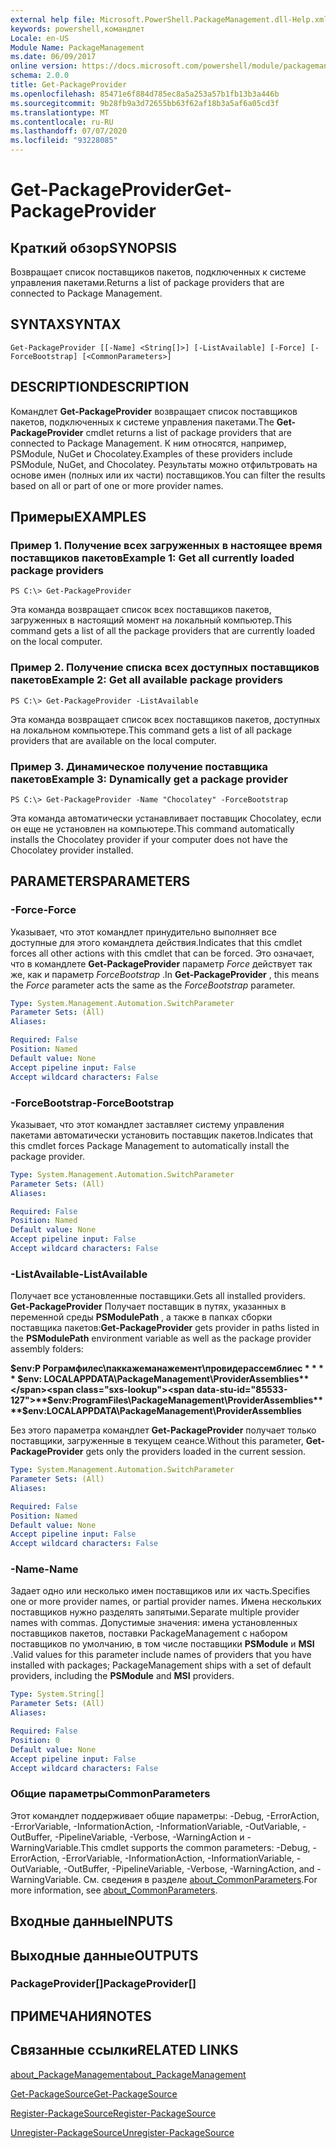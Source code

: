 ```yaml
---
external help file: Microsoft.PowerShell.PackageManagement.dll-Help.xml
keywords: powershell,командлет
Locale: en-US
Module Name: PackageManagement
ms.date: 06/09/2017
online version: https://docs.microsoft.com/powershell/module/packagemanagement/get-packageprovider?view=powershell-6&WT.mc_id=ps-gethelp
schema: 2.0.0
title: Get-PackageProvider
ms.openlocfilehash: 85471e6f884d785ec8a5a253a57b1fb13b3a446b
ms.sourcegitcommit: 9b28fb9a3d72655bb63f62af18b3a5af6a05cd3f
ms.translationtype: MT
ms.contentlocale: ru-RU
ms.lasthandoff: 07/07/2020
ms.locfileid: "93228085"
---
```

# <span data-ttu-id="85533-103">Get-PackageProvider</span><span class="sxs-lookup"><span data-stu-id="85533-103">Get-PackageProvider</span></span>

## <span data-ttu-id="85533-104">Краткий обзор</span><span class="sxs-lookup"><span data-stu-id="85533-104">SYNOPSIS</span></span>
<span data-ttu-id="85533-105">Возвращает список поставщиков пакетов, подключенных к системе управления пакетами.</span><span class="sxs-lookup"><span data-stu-id="85533-105">Returns a list of package providers that are connected to Package Management.</span></span>

## <span data-ttu-id="85533-106">SYNTAX</span><span class="sxs-lookup"><span data-stu-id="85533-106">SYNTAX</span></span>

```
Get-PackageProvider [[-Name] <String[]>] [-ListAvailable] [-Force] [-ForceBootstrap] [<CommonParameters>]
```

## <span data-ttu-id="85533-107">DESCRIPTION</span><span class="sxs-lookup"><span data-stu-id="85533-107">DESCRIPTION</span></span>

<span data-ttu-id="85533-108">Командлет **Get-PackageProvider** возвращает список поставщиков пакетов, подключенных к системе управления пакетами.</span><span class="sxs-lookup"><span data-stu-id="85533-108">The **Get-PackageProvider** cmdlet returns a list of package providers that are connected to Package Management.</span></span>
<span data-ttu-id="85533-109">К ним относятся, например, PSModule, NuGet и Chocolatey.</span><span class="sxs-lookup"><span data-stu-id="85533-109">Examples of these providers include PSModule, NuGet, and Chocolatey.</span></span>
<span data-ttu-id="85533-110">Результаты можно отфильтровать на основе имен (полных или их части) поставщиков.</span><span class="sxs-lookup"><span data-stu-id="85533-110">You can filter the results based on all or part of one or more provider names.</span></span>

## <span data-ttu-id="85533-111">Примеры</span><span class="sxs-lookup"><span data-stu-id="85533-111">EXAMPLES</span></span>

### <span data-ttu-id="85533-112">Пример 1. Получение всех загруженных в настоящее время поставщиков пакетов</span><span class="sxs-lookup"><span data-stu-id="85533-112">Example 1: Get all currently loaded package providers</span></span>

```
PS C:\> Get-PackageProvider
```

<span data-ttu-id="85533-113">Эта команда возвращает список всех поставщиков пакетов, загруженных в настоящий момент на локальный компьютер.</span><span class="sxs-lookup"><span data-stu-id="85533-113">This command gets a list of all the package providers that are currently loaded on the local computer.</span></span>

### <span data-ttu-id="85533-114">Пример 2. Получение списка всех доступных поставщиков пакетов</span><span class="sxs-lookup"><span data-stu-id="85533-114">Example 2: Get all available package providers</span></span>

```
PS C:\> Get-PackageProvider -ListAvailable
```

<span data-ttu-id="85533-115">Эта команда возвращает список всех поставщиков пакетов, доступных на локальном компьютере.</span><span class="sxs-lookup"><span data-stu-id="85533-115">This command gets a list of all package providers that are available on the local computer.</span></span>

### <span data-ttu-id="85533-116">Пример 3. Динамическое получение поставщика пакетов</span><span class="sxs-lookup"><span data-stu-id="85533-116">Example 3: Dynamically get a package provider</span></span>

```
PS C:\> Get-PackageProvider -Name "Chocolatey" -ForceBootstrap
```

<span data-ttu-id="85533-117">Эта команда автоматически устанавливает поставщик Chocolatey, если он еще не установлен на компьютере.</span><span class="sxs-lookup"><span data-stu-id="85533-117">This command automatically installs the Chocolatey provider if your computer does not have the Chocolatey provider installed.</span></span>

## <span data-ttu-id="85533-118">PARAMETERS</span><span class="sxs-lookup"><span data-stu-id="85533-118">PARAMETERS</span></span>

### <span data-ttu-id="85533-119">-Force</span><span class="sxs-lookup"><span data-stu-id="85533-119">-Force</span></span>

<span data-ttu-id="85533-120">Указывает, что этот командлет принудительно выполняет все доступные для этого командлета действия.</span><span class="sxs-lookup"><span data-stu-id="85533-120">Indicates that this cmdlet forces all other actions with this cmdlet that can be forced.</span></span>
<span data-ttu-id="85533-121">Это означает, что в командлете **Get-PackageProvider** параметр *Force* действует так же, как и параметр *ForceBootstrap* .</span><span class="sxs-lookup"><span data-stu-id="85533-121">In **Get-PackageProvider** , this means the *Force* parameter acts the same as the *ForceBootstrap* parameter.</span></span>

```yaml
Type: System.Management.Automation.SwitchParameter
Parameter Sets: (All)
Aliases:

Required: False
Position: Named
Default value: None
Accept pipeline input: False
Accept wildcard characters: False
```

### <span data-ttu-id="85533-122">-ForceBootstrap</span><span class="sxs-lookup"><span data-stu-id="85533-122">-ForceBootstrap</span></span>

<span data-ttu-id="85533-123">Указывает, что этот командлет заставляет систему управления пакетами автоматически установить поставщик пакетов.</span><span class="sxs-lookup"><span data-stu-id="85533-123">Indicates that this cmdlet forces Package Management to automatically install the package provider.</span></span>

```yaml
Type: System.Management.Automation.SwitchParameter
Parameter Sets: (All)
Aliases:

Required: False
Position: Named
Default value: None
Accept pipeline input: False
Accept wildcard characters: False
```

### <span data-ttu-id="85533-124">-ListAvailable</span><span class="sxs-lookup"><span data-stu-id="85533-124">-ListAvailable</span></span>

<span data-ttu-id="85533-125">Получает все установленные поставщики.</span><span class="sxs-lookup"><span data-stu-id="85533-125">Gets all installed providers.</span></span>
<span data-ttu-id="85533-126">**Get-PackageProvider** Получает поставщик в путях, указанных в переменной среды **PSModulePath** , а также в папках сборки поставщика пакетов:</span><span class="sxs-lookup"><span data-stu-id="85533-126">**Get-PackageProvider** gets provider in paths listed in the **PSModulePath** environment variable as well as the package provider assembly folders:</span></span>

<span data-ttu-id="85533-127">**$env:P Рограмфилес\паккажеманажемент\провидерассемблиес \* \* \* \* $env: LOCALAPPDATA\PackageManagement\ProviderAssemblies**</span><span class="sxs-lookup"><span data-stu-id="85533-127">**$env:ProgramFiles\PackageManagement\ProviderAssemblies\*\*\*\*$env:LOCALAPPDATA\PackageManagement\ProviderAssemblies**</span></span>

<span data-ttu-id="85533-128">Без этого параметра командлет **Get-PackageProvider** получает только поставщики, загруженные в текущем сеансе.</span><span class="sxs-lookup"><span data-stu-id="85533-128">Without this parameter, **Get-PackageProvider** gets only the providers loaded in the current session.</span></span>

```yaml
Type: System.Management.Automation.SwitchParameter
Parameter Sets: (All)
Aliases:

Required: False
Position: Named
Default value: None
Accept pipeline input: False
Accept wildcard characters: False
```

### <span data-ttu-id="85533-129">-Name</span><span class="sxs-lookup"><span data-stu-id="85533-129">-Name</span></span>

<span data-ttu-id="85533-130">Задает одно или несколько имен поставщиков или их часть.</span><span class="sxs-lookup"><span data-stu-id="85533-130">Specifies one or more provider names, or partial provider names.</span></span>
<span data-ttu-id="85533-131">Имена нескольких поставщиков нужно разделять запятыми.</span><span class="sxs-lookup"><span data-stu-id="85533-131">Separate multiple provider names with commas.</span></span>
<span data-ttu-id="85533-132">Допустимые значения: имена установленных поставщиков пакетов, поставки PackageManagement с набором поставщиков по умолчанию, в том числе поставщики **PSModule** и **MSI** .</span><span class="sxs-lookup"><span data-stu-id="85533-132">Valid values for this parameter include names of providers that you have installed with packages; PackageManagement ships with a set of default providers, including the **PSModule** and **MSI** providers.</span></span>

```yaml
Type: System.String[]
Parameter Sets: (All)
Aliases:

Required: False
Position: 0
Default value: None
Accept pipeline input: False
Accept wildcard characters: False
```

### <span data-ttu-id="85533-133">Общие параметры</span><span class="sxs-lookup"><span data-stu-id="85533-133">CommonParameters</span></span>

<span data-ttu-id="85533-134">Этот командлет поддерживает общие параметры: -Debug, -ErrorAction, -ErrorVariable, -InformationAction, -InformationVariable, -OutVariable, -OutBuffer, -PipelineVariable, -Verbose, -WarningAction и -WarningVariable.</span><span class="sxs-lookup"><span data-stu-id="85533-134">This cmdlet supports the common parameters: -Debug, -ErrorAction, -ErrorVariable, -InformationAction, -InformationVariable, -OutVariable, -OutBuffer, -PipelineVariable, -Verbose, -WarningAction, and -WarningVariable.</span></span> <span data-ttu-id="85533-135">См. сведения в разделе [about_CommonParameters](https://go.microsoft.com/fwlink/?LinkID=113216).</span><span class="sxs-lookup"><span data-stu-id="85533-135">For more information, see [about_CommonParameters](https://go.microsoft.com/fwlink/?LinkID=113216).</span></span>

## <span data-ttu-id="85533-136">Входные данные</span><span class="sxs-lookup"><span data-stu-id="85533-136">INPUTS</span></span>

## <span data-ttu-id="85533-137">Выходные данные</span><span class="sxs-lookup"><span data-stu-id="85533-137">OUTPUTS</span></span>

### <span data-ttu-id="85533-138">PackageProvider[]</span><span class="sxs-lookup"><span data-stu-id="85533-138">PackageProvider[]</span></span>

## <span data-ttu-id="85533-139">ПРИМЕЧАНИЯ</span><span class="sxs-lookup"><span data-stu-id="85533-139">NOTES</span></span>

## <span data-ttu-id="85533-140">Связанные ссылки</span><span class="sxs-lookup"><span data-stu-id="85533-140">RELATED LINKS</span></span>

[<span data-ttu-id="85533-141">about_PackageManagement</span><span class="sxs-lookup"><span data-stu-id="85533-141">about_PackageManagement</span></span>](../Microsoft.PowerShell.Core/About/about_PackageManagement.md)

[<span data-ttu-id="85533-142">Get-PackageSource</span><span class="sxs-lookup"><span data-stu-id="85533-142">Get-PackageSource</span></span>](Get-PackageSource.md)

[<span data-ttu-id="85533-143">Register-PackageSource</span><span class="sxs-lookup"><span data-stu-id="85533-143">Register-PackageSource</span></span>](Register-PackageSource.md)

[<span data-ttu-id="85533-144">Unregister-PackageSource</span><span class="sxs-lookup"><span data-stu-id="85533-144">Unregister-PackageSource</span></span>](Unregister-PackageSource.md)

